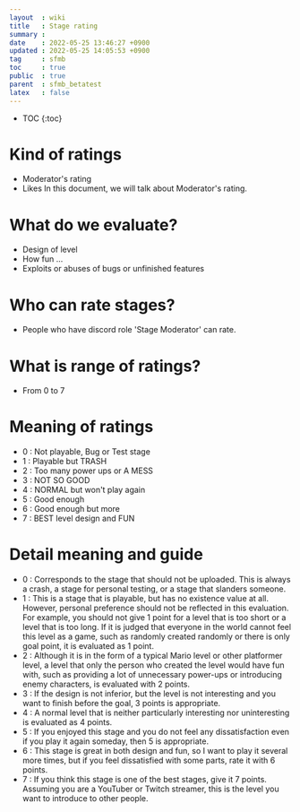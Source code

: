 ```yaml
---
layout  : wiki
title   : Stage rating
summary : 
date    : 2022-05-25 13:46:27 +0900
updated : 2022-05-25 14:05:53 +0900
tag     : sfmb
toc     : true
public  : true
parent  : sfmb_betatest 
latex   : false
---
```

* TOC
{:toc}

# Kind of ratings

* Moderator's rating
* Likes
In this document, we will talk about Moderator's rating.

# What do we evaluate?

* Design of level
* How fun ...
* Exploits or abuses of bugs or unfinished features

# Who can rate stages?

* People who have discord role 'Stage Moderator' can rate.

# What is range of ratings?

* From 0 to 7

# Meaning of ratings

* 0 : Not playable, Bug or Test stage
* 1 : Playable but TRASH
* 2 : Too many power ups or A MESS
* 3 : NOT SO GOOD
* 4 : NORMAL but won't play again
* 5 : Good enough
* 6 : Good enough but more
* 7 : BEST level design and FUN

# Detail meaning and guide

* 0 : Corresponds to the stage that should not be uploaded. This is always a crash, a stage for personal testing, or a stage that slanders someone.
* 1 : This is a stage that is playable, but has no existence value at all. However, personal preference should not be reflected in this evaluation. For example, you should not give 1 point for a level that is too short or a level that is too long. If it is judged that everyone in the world cannot feel this level as a game, such as randomly created randomly or there is only goal point, it is evaluated as 1 point.
* 2 : Although it is in the form of a typical Mario level or other platformer level, a level that only the person who created the level would have fun with, such as providing a lot of unnecessary power-ups or introducing enemy characters, is evaluated with 2 points.
* 3 : If the design is not inferior, but the level is not interesting and you want to finish before the goal, 3 points is appropriate.
* 4 : A normal level that is neither particularly interesting nor uninteresting is evaluated as 4 points.
* 5 : If you enjoyed this stage and you do not feel any dissatisfaction even if you play it again someday, then 5 is appropriate.
* 6 : This stage is great in both design and fun, so I want to play it several more times, but if you feel dissatisfied with some parts, rate it with 6 points.
* 7 : If you think this stage is one of the best stages, give it 7 points. Assuming you are a YouTuber or Twitch streamer, this is the level you want to introduce to other people.

